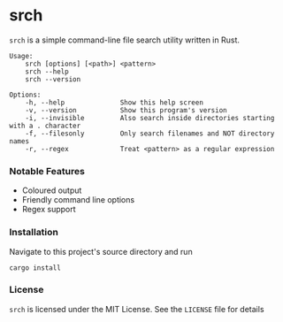 # srch

`srch` is a simple command-line file search utility written in Rust.

    Usage:
        srch [options] [<path>] <pattern>
        srch --help
        srch --version

    Options:
        -h, --help              Show this help screen
        -v, --version           Show this program's version
        -i, --invisible         Also search inside directories starting with a . character
        -f, --filesonly         Only search filenames and NOT directory names
        -r, --regex             Treat <pattern> as a regular expression

### Notable Features

* Coloured output
* Friendly command line options
* Regex support

### Installation

Navigate to this project's source directory and run

    cargo install

### License

`srch` is licensed under the MIT License. See the `LICENSE` file for details
